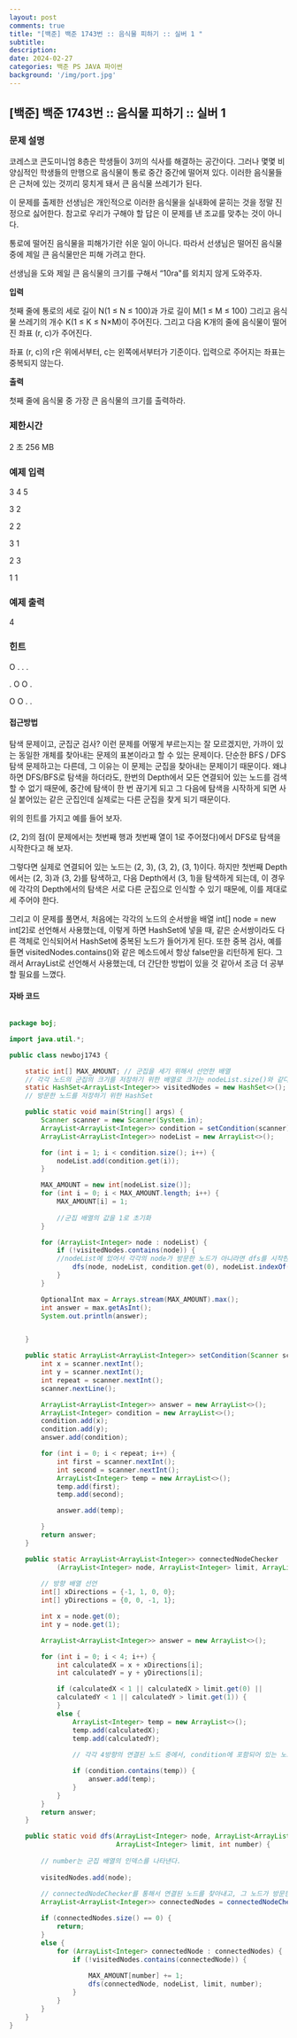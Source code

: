 ```yaml
---
layout: post
comments: true
title: "[백준] 백준 1743번 :: 음식물 피하기 :: 실버 1 "
subtitle: 
description: 
date: 2024-02-27
categories: 백준 PS JAVA 파이썬
background: '/img/port.jpg'
---
```


## [백준] 백준 1743번 :: 음식물 피하기 :: 실버 1

### 문제 설명

코레스코 콘도미니엄 8층은 학생들이 3끼의 식사를 해결하는 공간이다. 그러나 몇몇 비양심적인 학생들의 만행으로 음식물이 통로 중간 중간에 떨어져 있다. 이러한 음식물들은 근처에 있는 것끼리 뭉치게 돼서 큰 음식물 쓰레기가 된다.

이 문제를 출제한 선생님은 개인적으로 이러한 음식물을 실내화에 묻히는 것을 정말 진정으로 싫어한다. 참고로 우리가 구해야 할 답은 이 문제를 낸 조교를 맞추는 것이 아니다.

통로에 떨어진 음식물을 피해가기란 쉬운 일이 아니다. 따라서 선생님은 떨어진 음식물 중에 제일 큰 음식물만은 피해 가려고 한다.

선생님을 도와 제일 큰 음식물의 크기를 구해서 “10ra"를 외치지 않게 도와주자.

**입력**

첫째 줄에 통로의 세로 길이 N(1 ≤ N ≤ 100)과 가로 길이 M(1 ≤ M ≤ 100) 그리고 음식물 쓰레기의 개수 K(1 ≤ K ≤ N×M)이 주어진다.  그리고 다음 K개의 줄에 음식물이 떨어진 좌표 (r, c)가 주어진다.

좌표 (r, c)의 r은 위에서부터, c는 왼쪽에서부터가 기준이다. 입력으로 주어지는 좌표는 중복되지 않는다.

**출력**

첫째 줄에 음식물 중 가장 큰 음식물의 크기를 출력하라.

### 제한시간

2 초	256 MB

### 예제 입력

3 4 5

3 2

2 2

3 1

2 3

1 1

### 예제 출력

4

### 힌트

O . . .

. O O .

O O . .

#### 접근방법

탐색 문제이고, 군집군 검사? 이런 문제를 어떻게 부르는지는 잘 모르겠지만, 가까이 있는 동일한 개체를 찾아내는 문제의 표본이라고 할 수 있는 문제이다.
단순한 BFS / DFS 탐색 문제하고는 다른데, 그 이유는 이 문제는 군집을 찾아내는 문제이기 때문이다. 왜냐하면 DFS/BFS로 탐색을 하더라도, 한번의 Depth에서 모든 연결되어 있는 노드를
검색할 수 없기 때문에, 중간에 탐색이 한 번 끊기게 되고 그 다음에 탐색을 시작하게 되면 사실 붙어있는 같은 군집인데 실제로는 다른 군집을 찾게 되기 때문이다.

위의 힌트를 가지고 예를 들어 보자.

(2, 2)의 점(이 문제에서는 첫번째 행과 첫번째 열이 1로 주어졌다)에서 DFS로 탐색을 시작한다고 해 보자.

그렇다면 실제로 연결되어 있는 노드는 (2, 3), (3, 2), (3, 1)이다. 하지만 첫번째 Depth에서는 (2, 3)과 (3, 2)를 탐색하고, 다음 Depth에서 (3, 1)을 탐색하게 되는데,
이 경우에 각각의 Depth에서의 탐색은 서로 다른 군집으로 인식할 수 있기 때문에, 이를 제대로 세 주어야 한다.

그리고 이 문제를 풀면서, 처음에는 각각의 노드의 순서쌍을 배열 int[] node = new int[2]로 선언해서 사용했는데, 이렇게 하면 HashSet에 넣을 때, 같은 순서쌍이라도 다른 객체로 인식되어서
HashSet에 중복된 노드가 들어가게 된다. 또한 중복 검사, 예를 들면 visitedNodes.contains()와 같은 메소드에서 항상 false만을 리턴하게 된다.
그래서 ArrayList<Integer>로 선언해서 사용했는데, 더 간단한 방법이 있을 것 같아서 조금 더 공부할 필요를 느꼈다.

#### 자바 코드

~~~ java

package boj;

import java.util.*;

public class newboj1743 {

    static int[] MAX_AMOUNT; // 군집을 세기 위해서 선언한 배열
    // 각각 노드의 군집의 크기를 저장하기 위한 배열로 크기는 nodeList.size()와 같다.
    static HashSet<ArrayList<Integer>> visitedNodes = new HashSet<>();
    // 방문한 노드를 저장하기 위한 HashSet

    public static void main(String[] args) {
        Scanner scanner = new Scanner(System.in);
        ArrayList<ArrayList<Integer>> condition = setCondition(scanner);
        ArrayList<ArrayList<Integer>> nodeList = new ArrayList<>();

        for (int i = 1; i < condition.size(); i++) {
            nodeList.add(condition.get(i));
        }

        MAX_AMOUNT = new int[nodeList.size()];
        for (int i = 0; i < MAX_AMOUNT.length; i++) {
            MAX_AMOUNT[i] = 1;
            
            //군집 배열의 값을 1로 초기화
        }

        for (ArrayList<Integer> node : nodeList) {
            if (!visitedNodes.contains(node)) {
            //nodeList에 있어서 각각의 node가 방문한 노드가 아니라면 dfs를 시작한다.
                dfs(node, nodeList, condition.get(0), nodeList.indexOf(node));
            }
        }

        OptionalInt max = Arrays.stream(MAX_AMOUNT).max();
        int answer = max.getAsInt();
        System.out.println(answer);


    }

    public static ArrayList<ArrayList<Integer>> setCondition(Scanner scanner) {
        int x = scanner.nextInt();
        int y = scanner.nextInt();
        int repeat = scanner.nextInt();
        scanner.nextLine();

        ArrayList<ArrayList<Integer>> answer = new ArrayList<>();
        ArrayList<Integer> condition = new ArrayList<>();
        condition.add(x);
        condition.add(y);
        answer.add(condition);

        for (int i = 0; i < repeat; i++) {
            int first = scanner.nextInt();
            int second = scanner.nextInt();
            ArrayList<Integer> temp = new ArrayList<>();
            temp.add(first);
            temp.add(second);

            answer.add(temp);

        }
        return answer;
    }

    public static ArrayList<ArrayList<Integer>> connectedNodeChecker
            (ArrayList<Integer> node, ArrayList<Integer> limit, ArrayList<ArrayList<Integer>> condition) {
            
        // 방향 배열 선언
        int[] xDirections = {-1, 1, 0, 0};
        int[] yDirections = {0, 0, -1, 1};

        int x = node.get(0);
        int y = node.get(1);

        ArrayList<ArrayList<Integer>> answer = new ArrayList<>();

        for (int i = 0; i < 4; i++) {
            int calculatedX = x + xDirections[i];
            int calculatedY = y + yDirections[i];

            if (calculatedX < 1 || calculatedX > limit.get(0) ||
            calculatedY < 1 || calculatedY > limit.get(1)) {
            }
            else {
                ArrayList<Integer> temp = new ArrayList<>();
                temp.add(calculatedX);
                temp.add(calculatedY);
                
                // 각각 4방향의 연결된 노드 중에서, condition에 포함되어 있는 노드라면 answer에 추가한다.

                if (condition.contains(temp)) {
                    answer.add(temp);
                }
            }
        }
        return answer;
    }

    public static void dfs(ArrayList<Integer> node, ArrayList<ArrayList<Integer>> nodeList,
                           ArrayList<Integer> limit, int number) {
                           
        // number는 군집 배열의 인덱스를 나타낸다.
                           
        visitedNodes.add(node);
        
        // connectedNodeChecker를 통해서 연결된 노드를 찾아내고, 그 노드가 방문한 노드가 아니라면 dfs를 시작한다.
        ArrayList<ArrayList<Integer>> connectedNodes = connectedNodeChecker(node, limit, nodeList);

        if (connectedNodes.size() == 0) {
            return;
        }
        else {
            for (ArrayList<Integer> connectedNode : connectedNodes) {
                if (!visitedNodes.contains(connectedNode)) {
                
                    MAX_AMOUNT[number] += 1;
                    dfs(connectedNode, nodeList, limit, number);
                }
            }
        }
    }
}

~~~
